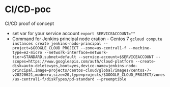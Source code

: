 # CI/CD-poc
CI/CD proof of concept

- set var for your service account 
 	`export SERVICEACCOUNT=""`
- Command for Jenkins principal node cration - Centos 7
	`gcloud compute instances create jenkins-nodo-principal --project=$GOOGLE_CLOUD_PROJECT --zone=us-central1-f --machine-type=e2-micro --network-interface=network-tier=STANDARD,subnet=default --service-account=$SERVICEACCOUNT --scopes=https://www.googleapis.com/auth/cloud-platform --create-disk=auto-delete=yes,boot=yes,device-name=jenkins-nodo-principal,image=projects/centos-cloud/global/images/centos-7-v20220621,mode=rw,size=20,type=projects/$GOOGLE_CLOUD_PROJECT/zones/us-central1-f/diskTypes/pd-standard --preemptible`
